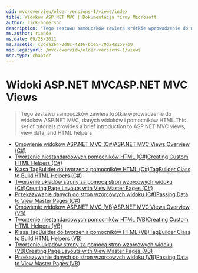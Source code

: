```yaml
---
uid: mvc/overview/older-versions-1/views/index
title: Widoków ASP.NET MVC | Dokumentacja firmy Microsoft
author: rick-anderson
description: 'Tego zestawu samouczków zawiera krótkie wprowadzenie do widoków ASP.NET MVC, danych widoków i pomocników HTML.'
ms.author: riande
ms.date: 09/28/2011
ms.assetid: c2dea264-0d8c-4216-bbe5-70d2421597b0
msc.legacyurl: /mvc/overview/older-versions-1/views
msc.type: chapter
---
```

<a name="aspnet-mvc-views"></a><span data-ttu-id="4f8cd-103">Widoki ASP.NET MVC</span><span class="sxs-lookup"><span data-stu-id="4f8cd-103">ASP.NET MVC Views</span></span>
====================
> <span data-ttu-id="4f8cd-104">Tego zestawu samouczków zawiera krótkie wprowadzenie do widoków ASP.NET MVC, danych widoków i pomocników HTML.</span><span class="sxs-lookup"><span data-stu-id="4f8cd-104">This set of tutorials provides a brief introduction to ASP.NET MVC views, view data, and HTML helpers.</span></span>


- [<span data-ttu-id="4f8cd-105">Omówienie widoków ASP.NET MVC (C#)</span><span class="sxs-lookup"><span data-stu-id="4f8cd-105">ASP.NET MVC Views Overview (C#)</span></span>](asp-net-mvc-views-overview-cs.md)
- [<span data-ttu-id="4f8cd-106">Tworzenie niestandardowych pomocników HTML (C#)</span><span class="sxs-lookup"><span data-stu-id="4f8cd-106">Creating Custom HTML Helpers (C#)</span></span>](creating-custom-html-helpers-cs.md)
- [<span data-ttu-id="4f8cd-107">Klasa TagBuilder do tworzenia pomocników HTML (C#)</span><span class="sxs-lookup"><span data-stu-id="4f8cd-107">TagBuilder Class to Build HTML Helpers (C#)</span></span>](using-the-tagbuilder-class-to-build-html-helpers-cs.md)
- [<span data-ttu-id="4f8cd-108">Tworzenie układów strony za pomocą stron wzorcowych widoku (C#)</span><span class="sxs-lookup"><span data-stu-id="4f8cd-108">Creating Page Layouts with View Master Pages (C#)</span></span>](creating-page-layouts-with-view-master-pages-cs.md)
- [<span data-ttu-id="4f8cd-109">Przekazywanie danych do stron wzorcowych widoku (C#)</span><span class="sxs-lookup"><span data-stu-id="4f8cd-109">Passing Data to View Master Pages (C#)</span></span>](passing-data-to-view-master-pages-cs.md)
- [<span data-ttu-id="4f8cd-110">Omówienie widoków ASP.NET MVC (VB)</span><span class="sxs-lookup"><span data-stu-id="4f8cd-110">ASP.NET MVC Views Overview (VB)</span></span>](asp-net-mvc-views-overview-vb.md)
- [<span data-ttu-id="4f8cd-111">Tworzenie niestandardowych pomocników HTML (VB)</span><span class="sxs-lookup"><span data-stu-id="4f8cd-111">Creating Custom HTML Helpers (VB)</span></span>](creating-custom-html-helpers-vb.md)
- [<span data-ttu-id="4f8cd-112">Klasa TagBuilder do tworzenia pomocników HTML (VB)</span><span class="sxs-lookup"><span data-stu-id="4f8cd-112">TagBuilder Class to Build HTML Helpers (VB)</span></span>](using-the-tagbuilder-class-to-build-html-helpers-vb.md)
- [<span data-ttu-id="4f8cd-113">Tworzenie układów strony za pomocą stron wzorcowych widoku (VB)</span><span class="sxs-lookup"><span data-stu-id="4f8cd-113">Creating Page Layouts with View Master Pages (VB)</span></span>](creating-page-layouts-with-view-master-pages-vb.md)
- [<span data-ttu-id="4f8cd-114">Przekazywanie danych do stron wzorcowych widoku (VB)</span><span class="sxs-lookup"><span data-stu-id="4f8cd-114">Passing Data to View Master Pages (VB)</span></span>](passing-data-to-view-master-pages-vb.md)

